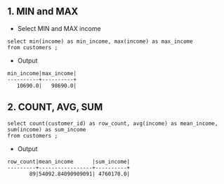 
## 1. MIN and MAX
- Select MIN and MAX income
```
select min(income) as min_income, max(income) as max_income 
from customers ;
```

- Output
```
min_income|max_income|
----------+----------+
   10690.0|   98690.0|
```


## 2. COUNT, AVG, SUM
```
select count(customer_id) as row_count, avg(income) as mean_income, sum(income) as sum_income
from customers ;
```

- Output
```
row_count|mean_income      |sum_income|
---------+-----------------+----------+
       89|54092.84090909091| 4760170.0|
```